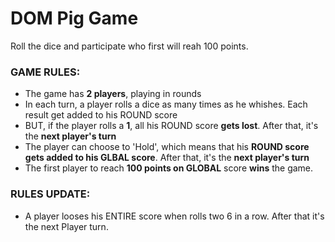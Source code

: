 # DOM Pig Game
 Roll the dice and participate who first will reah 100 points.

### GAME RULES:

- The game has **2 players**, playing in rounds
- In each turn, a player rolls a dice as many times as he whishes. Each result get added to his ROUND score
- BUT, if the player rolls a **1**, all his ROUND score **gets lost**. After that, it's the **next player's turn**
- The player can choose to 'Hold', which means that his **ROUND score gets added to his GLBAL score**. After that, it's the **next player's turn**
- The first player to reach **100 points on GLOBAL** score **wins** the game.

### RULES UPDATE:

- A player looses his ENTIRE score when rolls two 6 in a row. After that it's the next Player turn.
